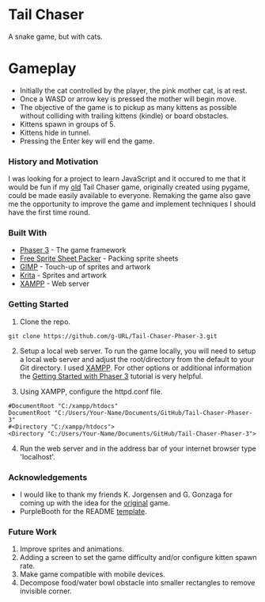 # Tail Chaser
A snake game, but with cats. 

# Gameplay
* Initially the cat controlled by the player, the pink mother cat, is at rest.
* Once a WASD or arrow key is pressed the mother will begin move.
* The objective of the game is to pickup as many kittens as possible without colliding with trailing kittens (kindle) or board obstacles.
* Kittens spawn in groups of 5.
* Kittens hide in tunnel.
* Pressing the Enter key will end the game.

### History and Motivation
I was looking for a project to learn JavaScript and it occured to me that it would be fun if my [old](https://github.com/g-URL/Tail-Chaser) Tail Chaser game, originally created using pygame, could be made easily available to everyone. Remaking the game also gave me the opportunity to improve the game and implement techniques I should have the first time round.

### Built With
* [Phaser 3](https://phaser.io/phaser3) - The game framework
* [Free Sprite Sheet Packer](https://www.codeandweb.com/free-sprite-sheet-packer) - Packing sprite sheets
* [GIMP](https://www.gimp.org/) - Touch-up of sprites and artwork
* [Krita](https://krita.org/en/) - Sprites and artwork
* [XAMPP](https://www.apachefriends.org/index.html) - Web server

### Getting Started
1. Clone the repo.
```
git clone https://github.com/g-URL/Tail-Chaser-Phaser-3.git
```

2. Setup a local web server.
To run the game locally, you will need to setup a local web server and adjust the root/directory from the default to your Git directory. I used [XAMPP](https://www.apachefriends.org/index.html). For other options or additional information the [Getting Started with Phaser 3](https://phaser.io/tutorials/getting-started-phaser3/part2) tutorial is very helpful.

3. Using XAMPP, configure the httpd.conf file.
```
#DocumentRoot "C:/xampp/htdocs"
DocumentRoot "C:/Users/Your-Name/Documents/GitHub/Tail-Chaser-Phaser-3"
#<Directory "C:/xampp/htdocs">
<Directory "C:/Users/Your-Name/Documents/GitHub/Tail-Chaser-Phaser-3">
```
4. Run the web server and in the address bar of your internet browser type 'localhost'.

### Acknowledgements 
* I would like to thank my friends K. Jorgensen and G. Gonzaga for coming up with the idea for the [original](https://github.com/g-URL/Tail-Chaser) game.
* PurpleBooth for the README [template](https://gist.github.com/PurpleBooth/109311bb0361f32d87a2).

### Future Work
1. Improve sprites and animations.
2. Adding a screen to set the game difficulty and/or configure kitten spawn rate.
3. Make game compatible with mobile devices.
4. Decompose food/water bowl obstacle into smaller rectangles to remove invisible corner.